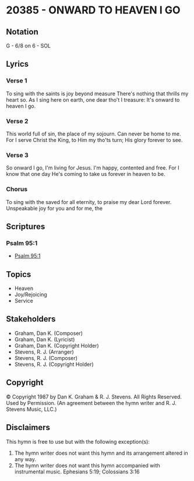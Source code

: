 # 20385 - ONWARD TO HEAVEN I GO

## Notation

G - 6/8 on 6 - SOL

## Lyrics

### Verse 1

To sing with the saints is joy beyond measure There's nothing that thrills my heart so. As I sing here on earth, one dear tho't I treasure: It's onward to heaven I go.

### Verse 2

This world full of sin, the place of my sojourn. Can never be home to me. For I serve Christ the King, to Him my tho'ts turn; His glory forever to see.

### Verse 3

So onward I go, I'm living for Jesus. I'm happy, contented and free. For I know that one day He's coming to take us forever in heaven to be.

### Chorus

To sing with the saved for all eternity, to praise my dear Lord forever. Unspeakable joy for you and for me, the 


## Scriptures

### Psalm 95:1

- [Psalm 95:1](https://www.biblegateway.com/passage/?search=Psalm%2095%3A1)


## Topics

- Heaven
- Joy/Rejoicing
- Service

## Stakeholders

- Graham, Dan K. (Composer)
- Graham, Dan K. (Lyricist)
- Graham, Dan K. (Copyright Holder)
- Stevens, R. J. (Arranger)
- Stevens, R. J. (Composer)
- Stevens, R. J. (Copyright Holder)

## Copyright

© Copyright 1987 by Dan K. Graham & R. J. Stevens. All Rights Reserved. Used by Permission.
(An agreement between the hymn writer and R. J. Stevens Music, LLC.)

## Disclaimers

This hymn is free to use but with the following exception(s):
1. The hymn writer does not want this hymn and its arrangement altered in any way.
2. The hymn writer does not want this hymn accompanied with instrumental music.
Ephesians 5:19; Colossians 3:16

